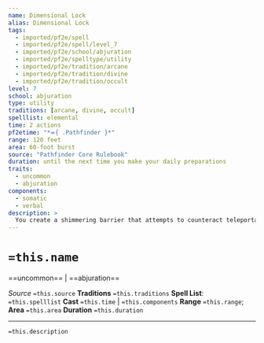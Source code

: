 ```yaml
---
name: Dimensional Lock
alias: Dimensional Lock
tags:
  - imported/pf2e/spell
  - imported/pf2e/spell/level_7
  - imported/pf2e/school/abjuration
  - imported/pf2e/spelltype/utility
  - imported/pf2e/tradition/arcane
  - imported/pf2e/tradition/divine
  - imported/pf2e/tradition/occult
level: 7
school: abjuration
type: utility
traditions: [arcane, divine, occult]
spelllist: elemental
time: 2 actions
pf2etime: "*⬺{ .Pathfinder }*"
range: 120 feet
area: 60-foot burst
source: "Pathfinder Core Rulebook"
duration: until the next time you make your daily preparations
traits:
  - uncommon
  - abjuration
components:
  - somatic
  - verbal
description: >
  You create a shimmering barrier that attempts to counteract teleportation effects and planar travel into or out of the area, including items that allow access to extradimensional spaces (such as a bag of holding). Dimensional lock tries to counteract any attempt to summon a creature into the area but doesn't stop the creature from departing when the summoning ends.
---
```

# `=this.name`
==uncommon== | ==abjuration==

*Source* `=this.source`
**Traditions** `=this.traditions`
**Spell List**: `=this.spelllist`
**Cast** `=this.time` | `=this.components`
**Range** `=this.range`; **Area** `=this.area`
**Duration** `=this.duration`

***
`=this.description`
